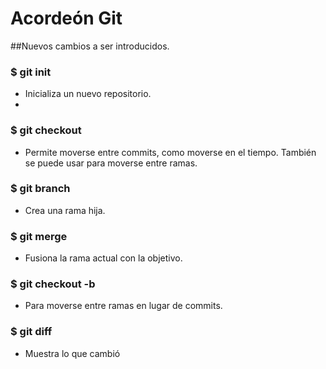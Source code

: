 # Acordeón Git
##Nuevos cambios a ser introducidos.
### $ git init
- Inicializa un nuevo repositorio.
- 
### $ git checkout
- Permite moverse entre commits, como moverse en el tiempo. También se puede usar para moverse entre ramas.

### $ git branch <NOMBRERAMA>	
- Crea una rama hija.


### $ git merge <RAMAOBJETIVO>
- Fusiona la rama actual con la objetivo.
### $ git checkout -b <NOMBRERAMA>
- Para moverse entre ramas en lugar de commits.
### $ git diff
- Muestra lo que cambió



